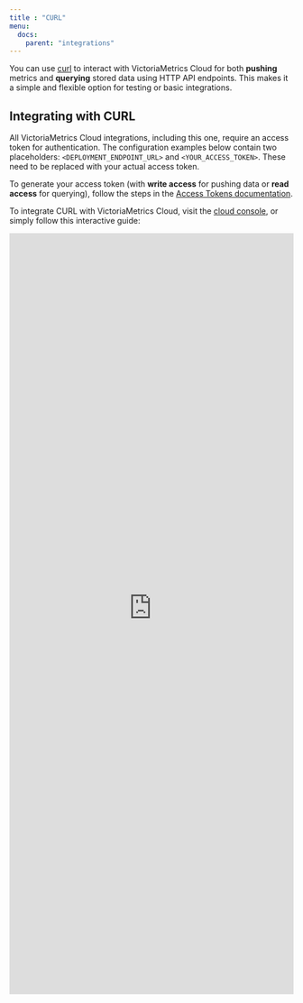```yaml
---
title : "CURL"
menu:
  docs:
    parent: "integrations"
---
```


You can use [curl](https://curl.se/) to interact with VictoriaMetrics Cloud for both **pushing** metrics and **querying**
stored data using HTTP API endpoints. This makes it a simple and flexible option for testing or basic
integrations.

## Integrating with CURL

All VictoriaMetrics Cloud integrations, including this one, require an access token for authentication.
The configuration examples below contain two placeholders: `<DEPLOYMENT_ENDPOINT_URL>` and
`<YOUR_ACCESS_TOKEN>`. These need to be replaced with your actual access token.

To generate your access token (with **write access** for pushing data or **read access** for querying),
follow the steps in the [Access Tokens documentation](https://docs.victoriametrics.com/victoriametrics-cloud/deployments/access-tokens).

To integrate CURL with VictoriaMetrics Cloud, visit the [cloud console](https://console.victoriametrics.cloud/integrations/curl),
or simply follow this interactive guide:


<iframe 
    width="100%"
    height="1350" 
    name="iframe" 
    id="integration" 
    frameborder="0"
    src="https://console.victoriametrics.cloud/public/integrations/curl" 
    style="background: white;" >
</iframe>
